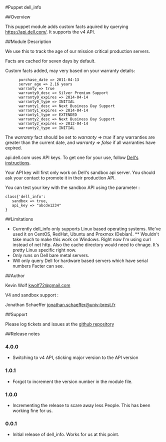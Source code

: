 #Puppet dell_info

##Overview

This puppet module adds custom facts aquired by querying https://api.dell.com/. It supports the v4 API.

##Module Description

We use this to track the age of our mission critical production servers.

Facts are cached for seven days by default.

Custom facts added, may very based on your warranty details:

```
      purchase_date => 2011-04-13
      server_age => 2.16 years
      warranty => true
      warranty0_desc => Silver Premium Support
      warranty0_expires => 2014-04-14
      warranty0_type => INITIAL
      warranty1_desc => Next Business Day Support
      warranty1_expires => 2014-04-14
      warranty1_type => EXTENDED
      warranty2_desc => Next Business Day Support
      warranty2_expires => 2012-04-14
      warranty2_type => INITIAL
```

The _warranty_ fact should be set to _warranty => true_ if any warranties are greater than the current date, and _warranty => false_ if all warranties have expired.

api.dell.com uses API keys. To get one for your use, follow [Dell's instructions](http://en.community.dell.com/dell-groups/supportapisgroup/).

Your API key will first only work on Dell's sandbox api server. You should ask your contact to promote it in their production API.

You can test your key with the sandbox API using the parameter :

```
class{'dell_info': 
   sandbox => true,
   api_key => "abcde1234"
}
```

##Limitations

* Currently dell_info only supports Linux based operating systems.  We've used it on CentOS, RedHat, Ubuntu and Proxmox (Debian).
** Wouldn't take much to make this work on Windows.  Right now I'm using curl instead of net http.  Also the cache directory would need to chnage. It's pretty Linux specific right now.
* Only runs on Dell bare metal servers.
* Will only query Dell for hardware based servers which have serial numbers Facter can see.

##Author

Kevin Wolf
kwolf72@gmail.com

V4 and sandbox support : 

Jonathan Schaeffer
jonathan.schaeffer@univ-brest.fr

##Support

Please log tickets and issues at the [github repository](https://github.com/kwolf/dell_info/issues)

##Release notes

### 4.0.0
* Switching to v4 API, sticking major version to the API version

### 1.0.1
* Forgot to increment the version number in the module file.

### 1.0.0

* Incrementing the release to scare away less People.  This has been working fine for us.

### 0.0.1

* Initial release of dell_info.  Works for us at this point.


